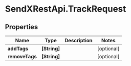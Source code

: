 # SendXRestApi.TrackRequest

## Properties
Name | Type | Description | Notes
------------ | ------------- | ------------- | -------------
**addTags** | **[String]** |  | [optional] 
**removeTags** | **[String]** |  | [optional] 


